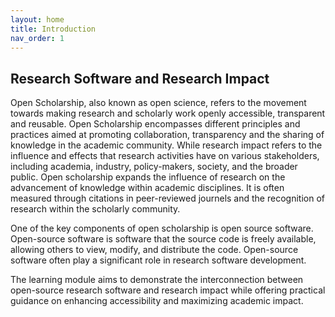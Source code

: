 ```yaml
---
layout: home
title: Introduction
nav_order: 1
---
```


## Research Software and Research Impact

Open Scholarship, also known as open science, refers to the movement towards making research and scholarly work openly accessible, transparent and reusable. Open Scholarship encompasses different principles and practices aimed at promoting collaboration, transparency and the sharing of knowledge in the academic community. While research impact refers to the influence and effects that research activities have on various stakeholders, including academia, industry, policy-makers, society, and the broader public. Open scholarship expands the influence of research on the advancement of knowledge within academic disciplines. It is often measured through citations in peer-reviewed journels and the recognition of research within the scholarly community.  

One of the key components of open scholarship is open source software. Open-source software is software that the source code is freely available, allowing others to view, modify, and distribute the code. Open-source software often play a significant role in research software development.  

The learning module aims to demonstrate the interconnection between open-source research software and research impact while offering practical guidance on enhancing accessibility and maximizing academic impact.  
